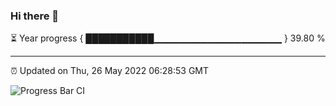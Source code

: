 ### Hi there 👋

⏳ Year progress { ███████████▁▁▁▁▁▁▁▁▁▁▁▁▁▁▁▁▁▁▁ } 39.80 %

---

⏰ Updated on Thu, 26 May 2022 06:28:53 GMT

![Progress Bar CI](https://github.com/ZhaoGui/ZhaoGui/workflows/Progress%20Bar%20CI/badge.svg)
